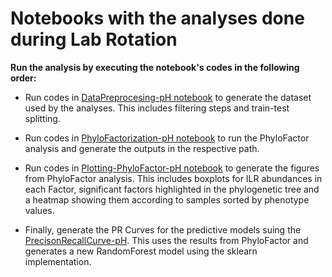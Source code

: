 # Notebooks with the analyses done during Lab Rotation

**Run the analysis by executing the notebook's codes in the following order:**

- Run codes in [DataPreprocesing-pH notebook](DataPreprocessing-pH.ipynb) to generate the dataset used by
the analyses. This includes filtering steps and train-test splitting.

- Run codes in [PhyloFactorization-pH notebook](PhyloFactorization-pH.ipynb) to run the PhyloFactor analysis
and generate the outputs in the respective path.

- Run codes in [Plotting-PhyloFactor-pH notebook](Plotting-PhyloFactor-pH.ipynb) to generate the figures
from PhyloFactor analysis. This includes boxplots for ILR abundances in each Factor, significant factors
highlighted in the phylogenetic tree and a heatmap showing them according to samples sorted by phenotype values.

- Finally, generate the PR Curves for the predictive models suing the [PrecisonRecallCurve-pH](PrecisionRecallCurve-pH.ipynb).
This uses the results from PhyloFactor and generates a new RandomForest model using the sklearn implementation.